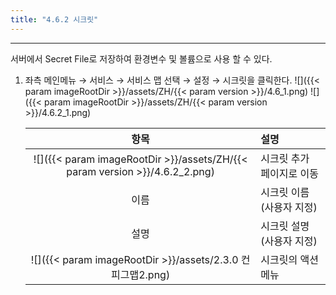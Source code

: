 ```yaml
---
title: "4.6.2 시크릿"
---
```


---
서버에서 Secret File로 저장하여 환경변수 및 볼륨으로 사용 할 수 있다.

1. 좌측 메인메뉴 → 서비스 → 서비스 맵 선택 → 설정 → 시크릿을 클릭한다.
    ![]({{< param imageRootDir >}}/assets/ZH/{{< param version >}}/4.6_1.png)
    ![]({{< param imageRootDir >}}/assets/ZH/{{< param version >}}/4.6.2_1.png)
    
    |                              **항목**                              | **설명**           |
    | :--------------------------------------------------------------: | :--------------- |
    | ![]({{< param imageRootDir >}}/assets/ZH/{{< param version >}}/4.6.2_2.png) | 시크릿 추가 페이지로 이동   |
    |                                이름                                | 시크릿 이름\(사용자 지정\) |
    |                                설명                                | 시크릿 설명\(사용자 지정\) |
    |          ![]({{< param imageRootDir >}}/assets/2.3.0 컨피그맵2.png)          | 시크릿의 액션 메뉴       |
